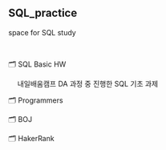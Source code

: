 ## SQL_practice
space for SQL study

</br>

🗂️ SQL Basic HW

　 내일배움캠프 DA 과정 중 진행한 SQL 기초 과제

🗂️ Programmers

🗂️ BOJ

🗂️ HakerRank

